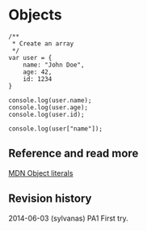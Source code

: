 Objects
==============================



```
/**
 * Create an array
 */
var user = {
	name: "John Doe",
	age: 42,
	id: 1234
}

console.log(user.name);
console.log(user.age);
console.log(user.id);

console.log(user["name"]);

```



Reference and read more
------------------------------

[MDN Object literals](https://developer.mozilla.org/en/docs/Web/JavaScript/Guide/Values,_variables,_and_literals#Object_literals)



Revision history
------------------------------

2014-06-03 (sylvanas) PA1 First try.

